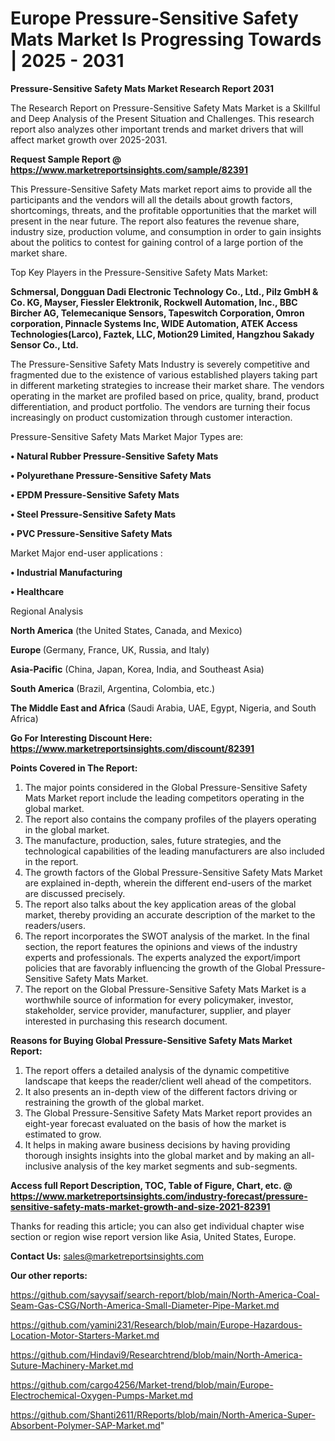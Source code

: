 # Europe Pressure-Sensitive Safety Mats Market Is Progressing Towards | 2025 - 2031

<strong>Pressure-Sensitive Safety Mats Market Research Report 2031</strong>

The Research Report on Pressure-Sensitive Safety Mats Market is a Skillful and Deep Analysis of the Present Situation and Challenges. This research report also analyzes other important trends and market drivers that will affect market growth over 2025-2031.

<strong>Request Sample Report @ <a href=https://www.marketreportsinsights.com/sample/82391>https://www.marketreportsinsights.com/sample/82391</a></strong>

This Pressure-Sensitive Safety Mats market report aims to provide all the participants and the vendors will all the details about growth factors, shortcomings, threats, and the profitable opportunities that the market will present in the near future. The report also features the revenue share, industry size, production volume, and consumption in order to gain insights about the politics to contest for gaining control of a large portion of the market share.

Top Key Players in the Pressure-Sensitive Safety Mats Market:

<strong>Schmersal, Dongguan Dadi Electronic Technology Co., Ltd., Pilz GmbH & Co. KG, Mayser, Fiessler Elektronik, Rockwell Automation, Inc., BBC Bircher AG, Telemecanique Sensors, Tapeswitch Corporation, Omron corporation, Pinnacle Systems Inc, WIDE Automation, ATEK Access Technologies(Larco), Faztek, LLC, Motion29 Limited, Hangzhou Sakady Sensor Co., Ltd.</strong>

The Pressure-Sensitive Safety Mats Industry is severely competitive and fragmented due to the existence of various established players taking part in different marketing strategies to increase their market share. The vendors operating in the market are profiled based on price, quality, brand, product differentiation, and product portfolio. The vendors are turning their focus increasingly on product customization through customer interaction.

Pressure-Sensitive Safety Mats Market Major Types are:

<strong>• Natural Rubber Pressure-Sensitive Safety Mats

• Polyurethane Pressure-Sensitive Safety Mats

• EPDM Pressure-Sensitive Safety Mats

• Steel Pressure-Sensitive Safety Mats

• PVC Pressure-Sensitive Safety Mats</strong>

Market Major end-user applications :

<strong>• Industrial Manufacturing

• Healthcare</strong>

Regional Analysis

</u><strong><b>North America</b></strong> (the United States, Canada, and Mexico)

<strong><b>Europe </b></strong>(Germany, France, UK, Russia, and Italy)

<strong><b>Asia-Pacific</b></strong> (China, Japan, Korea, India, and Southeast Asia)

<strong><b>South America</b></strong> (Brazil, Argentina, Colombia, etc.)

<strong><b>The Middle East and Africa</b></strong> (Saudi Arabia, UAE, Egypt, Nigeria, and South Africa)

<strong>Go For Interesting Discount Here: <a href=https://www.marketreportsinsights.com/discount/82391>https://www.marketreportsinsights.com/discount/82391</a></strong>

<strong>Points Covered in The Report:</strong>
<ol>
  <li>The major points considered in the Global Pressure-Sensitive Safety Mats Market report include the leading competitors operating in the global market.</li>
  <li>The report also contains the company profiles of the players operating in the global market.</li>
  <li>The manufacture, production, sales, future strategies, and the technological capabilities of the leading manufacturers are also included in the report.</li>
  <li>The growth factors of the Global Pressure-Sensitive Safety Mats Market are explained in-depth, wherein the different end-users of the market are discussed precisely.</li>
  <li>The report also talks about the key application areas of the global market, thereby providing an accurate description of the market to the readers/users.</li>
  <li>The report incorporates the SWOT analysis of the market. In the final section, the report features the opinions and views of the industry experts and professionals. The experts analyzed the export/import policies that are favorably influencing the growth of the Global Pressure-Sensitive Safety Mats Market.</li>
  <li>The report on the Global Pressure-Sensitive Safety Mats Market is a worthwhile source of information for every policymaker, investor, stakeholder, service provider, manufacturer, supplier, and player interested in purchasing this research document.</li>
</ol>
<strong>Reasons for Buying Global Pressure-Sensitive Safety Mats Market Report:</strong>

<ol>
  <li>The report offers a detailed analysis of the dynamic competitive landscape that keeps the reader/client well ahead of the competitors.</li>
  <li>It also presents an in-depth view of the different factors driving or restraining the growth of the global market.</li>
  <li>The Global Pressure-Sensitive Safety Mats Market report provides an eight-year forecast evaluated on the basis of how the market is estimated to grow.</li>
  <li>It helps in making aware business decisions by having providing thorough insights insights into the global market and by making an all-inclusive analysis of the key market segments and sub-segments.</li>
</ol>
<strong>Access full Report Description, TOC, Table of Figure, Chart, etc. @ <a href=https://www.marketreportsinsights.com/industry-forecast/pressure-sensitive-safety-mats-market-growth-and-size-2021-82391>https://www.marketreportsinsights.com/industry-forecast/pressure-sensitive-safety-mats-market-growth-and-size-2021-82391</a></strong>


Thanks for reading this article; you can also get individual chapter wise section or region wise report version like Asia, United States, Europe.

<strong>Contact Us:</strong>
sales@marketreportsinsights.com

<strong>Our other reports:</strong>

<a href=https://github.com/sayysaif/search-report/blob/main/North-America-Coal-Seam-Gas-CSG/North-America-Small-Diameter-Pipe-Market.md>https://github.com/sayysaif/search-report/blob/main/North-America-Coal-Seam-Gas-CSG/North-America-Small-Diameter-Pipe-Market.md</a>

<a href=https://github.com/yamini231/Research/blob/main/Europe-Hazardous-Location-Motor-Starters-Market.md>https://github.com/yamini231/Research/blob/main/Europe-Hazardous-Location-Motor-Starters-Market.md</a>

<a href=https://github.com/Hindavi9/Researchtrend/blob/main/North-America-Suture-Machinery-Market.md>https://github.com/Hindavi9/Researchtrend/blob/main/North-America-Suture-Machinery-Market.md</a>

<a href=https://github.com/cargo4256/Market-trend/blob/main/Europe-Electrochemical-Oxygen-Pumps-Market.md>https://github.com/cargo4256/Market-trend/blob/main/Europe-Electrochemical-Oxygen-Pumps-Market.md</a>

<a href=https://github.com/Shanti2611/RReports/blob/main/North-America-Super-Absorbent-Polymer-SAP-Market.md>https://github.com/Shanti2611/RReports/blob/main/North-America-Super-Absorbent-Polymer-SAP-Market.md</a>"

